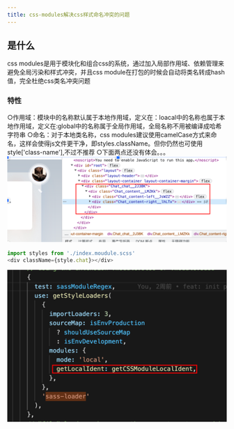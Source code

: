 ```yaml
---
title: css-modules解决css样式命名冲突的问题
---
```

## 是什么

css modules是用于模块化和组合css的系统，通过加入局部作用域、依赖管理来避免全局污染和样式冲突，并且css module在打包的时候会自动将类名转成hash值，完全杜绝css类名冲突问题

### 特性

○作用域：模块中的名称默认属于本地作用域，定义在：loacal中的名称也属于本地作用域，定义在:global中的名称属于全局作用域，全局名称不用被编译成哈希字符串
○命名：对于本地类名称，css modules建议使用camelCase方式来命名，这样会使得js文件更干净，即styles.className。但你仍然也可使用style['class-name'],不过不推荐
○下面两点还没有体会。。。
![](../images/2.png)

```js
import styles from './index.moudule.scss'
<div className={style.chat}></div>
```

![](../images/3.png)
